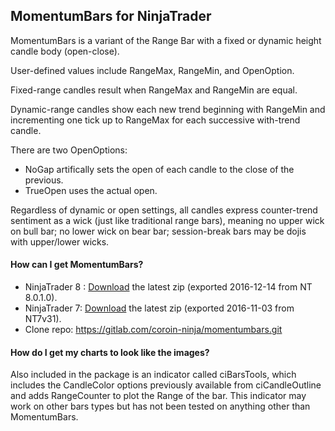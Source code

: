 ## MomentumBars for NinjaTrader

MomentumBars is a variant of the Range Bar with a fixed or dynamic height candle body (open-close).

User-defined values include RangeMax, RangeMin, and OpenOption.

Fixed-range candles result when RangeMax and RangeMin are equal.

Dynamic-range candles show each new trend beginning with RangeMin and incrementing one tick up to RangeMax for each successive with-trend candle.

There are two OpenOptions:
* NoGap artifically sets the open of each candle to the close of the previous.
* TrueOpen uses the actual open.

Regardless of dynamic or open settings, all candles express counter-trend sentiment as a wick (just like traditional range bars), meaning no upper wick on bull bar; no lower wick on bear bar; session-break bars may be dojis with upper/lower wicks.

#### How can I get MomentumBars?
* NinjaTrader 8 : [Download](https://gitlab.com/coroin-ninja/momentumbars/raw/master/bin/MomentumBarsType8.zip) the latest zip (exported 2016-12-14 from NT 8.0.1.0).
* NinjaTrader 7: [Download](https://gitlab.com/coroin-ninja/momentumbars/raw/master/bin/MomentumBarsType7.zip) the latest zip (exported 2016-11-03 from NT7v31).
* Clone repo: https://gitlab.com/coroin-ninja/momentumbars.git

#### How do I get my charts to look like the images?

Also included in the package is an indicator called ciBarsTools, which includes the CandleColor options previously available from ciCandleOutline and adds RangeCounter to plot the Range of the bar. This indicator may work on other bars types but has not been tested on anything other than MomentumBars.

